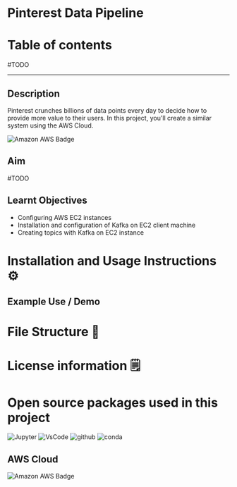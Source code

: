 # Pinterest Data Pipeline

# Table of contents


#TODO

--- 
## Description
Pinterest crunches billions of data points every day to decide how to provide more value to their users. In this project, you'll create a similar system using the AWS Cloud. 


![Amazon AWS Badge](https://img.shields.io/badge/Amazon%20AWS-232F3E?logo=amazonaws&logoColor=fff&style=for-the-badge)

## Aim

#TODO

## Learnt Objectives

- Configuring AWS EC2 instances
- Installation and configuration of Kafka on EC2 client machine
- Creating topics with Kafka on EC2 instance

# Installation and Usage Instructions ⚙


## Example Use / Demo

# File Structure 📂


# License information 🗒


# Open source packages used in this project

![Jupyter](https://img.shields.io/badge/Jupyter-F37626.svg?&style=for-the-badge&logo=Jupyter&logoColor=white)
![VsCode](https://img.shields.io/badge/VSCode-0078D4?style=for-the-badge&logo=visual%20studio%20code&logoColor=white)
![github](https://img.shields.io/badge/GitHub-100000?style=for-the-badge&logo=github&logoColor=white)
![conda](https://img.shields.io/badge/conda-342B029.svg?&style=for-the-badge&logo=anaconda&logoColor=white)

## AWS Cloud

![Amazon AWS Badge](https://img.shields.io/badge/Amazon%20AWS-232F3E?logo=amazonaws&logoColor=fff&style=for-the-badge)